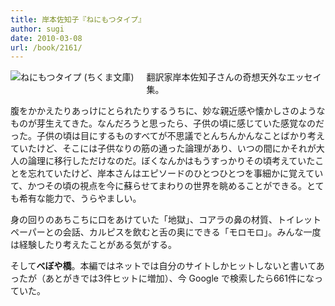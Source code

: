 ```yaml
---
title: 岸本佐知子『ねにもつタイプ』
author: sugi
date: 2010-03-08
url: /book/2161/
---
```

<a href="http://www.amazon.co.jp/exec/obidos/ASIN/4480426736/chezsugi-22/ref=nosim/" name="amazletlink" target="_blank"><img src="http://i0.wp.com/ecx.images-amazon.com/images/I/41Ax4KU9YuL._SL160_.jpg?w=660" alt="ねにもつタイプ (ちくま文庫)" class="alignleft" style="float: left; margin: 0 20px 20px 0;" data-recalc-dims="1" /></a>

翻訳家岸本佐知子さんの奇想天外なエッセイ集。

腹をかかえたりあっけにとられたりするうちに、妙な親近感や懐かしさのようなものが芽生えてきた。なんだろうと思ったら、子供の頃に感じていた感覚なのだった。子供の頃は目にするものすべてが不思議でとんちんかんなことばかり考えていたけど、そこには子供なりの筋の通った論理があり、いつの間にかそれが大人の論理に移行しただけなのだ。ぼくなんかはもうすっかりその頃考えていたことを忘れていたけど、岸本さんはエピソードのひとつひとつを事細かに覚えていて、かつその頃の視点を今に蘇らせてまわりの世界を眺めることができる。とても希有な能力で、うらやましい。

身の回りのあちこちに口をあけていた「地獄」、コアラの鼻の材質、トイレットペーパーとの会話、カルピスを飲むと舌の奥にできる「モロモロ」。みんな一度は経験したり考えたことがある気がする。

そして**べぼや橋**。本編ではネットでは自分のサイトしかヒットしないと書いてあったが（あとがきでは3件ヒットに増加）、今 Google で検索したら661件になっていた。

